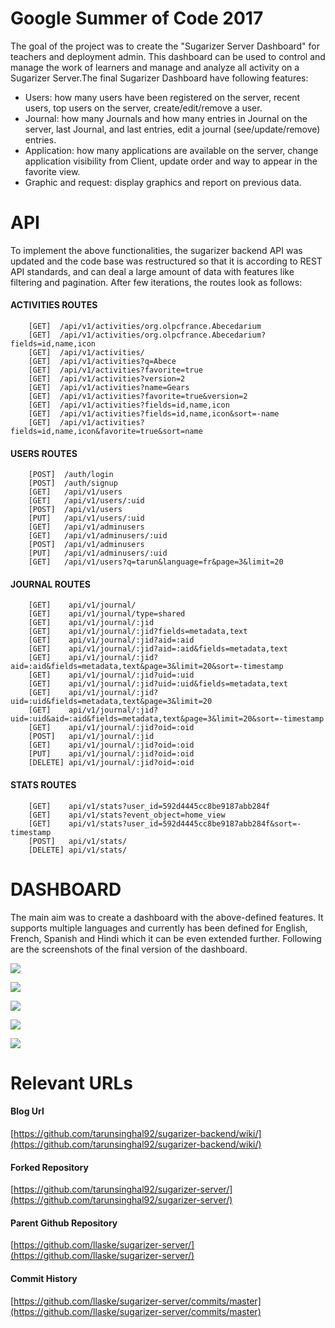# Google Summer of Code 2017

The goal of the project was to create the "Sugarizer Server Dashboard" for teachers and deployment admin. This dashboard can be used to control and manage the work of learners and manage and analyze all activity on a Sugarizer Server.The final Sugarizer Dashboard have following features:

* Users: how many users have been registered on the server, recent users, top users on the server, create/edit/remove a user.
* Journal: how many Journals and how many entries in Journal on the server, last Journal, and last entries, edit a journal (see/update/remove) entries.
* Application: how many applications are available on the server, change application visibility from Client, update order and way to appear in the favorite view.
* Graphic and request: display graphics and report on previous data.

# API

To implement the above functionalities, the sugarizer backend API was updated and the code base was restructured so that it is according to REST API standards, and can deal a large amount of data with features like filtering and pagination. After few iterations, the routes look as follows:

#### ACTIVITIES ROUTES
 
        [GET]  /api/v1/activities/org.olpcfrance.Abecedarium
        [GET]  /api/v1/activities/org.olpcfrance.Abecedarium?fields=id,name,icon
        [GET]  /api/v1/activities/
        [GET]  /api/v1/activities?q=Abece
        [GET]  /api/v1/activities?favorite=true
        [GET]  /api/v1/activities?version=2
        [GET]  /api/v1/activities?name=Gears
        [GET]  /api/v1/activities?favorite=true&version=2 
        [GET]  /api/v1/activities?fields=id,name,icon
        [GET]  /api/v1/activities?fields=id,name,icon&sort=-name
        [GET]  /api/v1/activities?fields=id,name,icon&favorite=true&sort=name

#### USERS ROUTES

        [POST]  /auth/login
        [POST]  /auth/signup
        [GET]   /api/v1/users
        [GET]   /api/v1/users/:uid
        [POST]  /api/v1/users
        [PUT]   /api/v1/users/:uid
        [GET]   /api/v1/adminusers
        [GET]   /api/v1/adminusers/:uid
        [POST]  /api/v1/adminusers
        [PUT]   /api/v1/adminusers/:uid
        [GET]   /api/v1/users?q=tarun&language=fr&page=3&limit=20

#### JOURNAL ROUTES

        [GET]    api/v1/journal/
        [GET]    api/v1/journal/type=shared
        [GET]    api/v1/journal/:jid
        [GET]    api/v1/journal/:jid?fields=metadata,text
        [GET]    api/v1/journal/:jid?aid=:aid
        [GET]    api/v1/journal/:jid?aid=:aid&fields=metadata,text
        [GET]    api/v1/journal/:jid?aid=:aid&fields=metadata,text&page=3&limit=20&sort=-timestamp
        [GET]    api/v1/journal/:jid?uid=:uid
        [GET]    api/v1/journal/:jid?uid=:uid&fields=metadata,text
        [GET]    api/v1/journal/:jid?uid=:uid&fields=metadata,text&page=3&limit=20
        [GET]    api/v1/journal/:jid?uid=:uid&aid=:aid&fields=metadata,text&page=3&limit=20&sort=-timestamp
        [GET]    api/v1/journal/:jid?oid=:oid
        [POST]   api/v1/journal/:jid
        [GET]    api/v1/journal/:jid?oid=:oid
        [PUT]    api/v1/journal/:jid?oid=:oid
        [DELETE] api/v1/journal/:jid?oid=:oid


#### STATS ROUTES

        [GET]    api/v1/stats?user_id=592d4445cc8be9187abb284f
        [GET]    api/v1/stats?event_object=home_view
        [GET]    api/v1/stats?user_id=592d4445cc8be9187abb284f&sort=-timestamp
        [POST]   api/v1/stats/
        [DELETE] api/v1/stats/

# DASHBOARD

The main aim was to create a dashboard with the above-defined features. It supports multiple languages and currently has been defined for English, French, Spanish and Hindi which it can be even extended further. Following are the screenshots of the final version of the dashboard.

![](https://preview.ibb.co/dT7GHF/Screen_Shot_2017_08_04_at_7_35_14_PM.png)

![](https://preview.ibb.co/dSMyWa/Screen_Shot_2017_08_04_at_7_35_40_PM.png)

![](https://preview.ibb.co/iLnGHF/Screen_Shot_2017_08_04_at_7_35_30_PM.png)

![](https://preview.ibb.co/jncsu5/Screen_Shot_2017_08_22_at_10_30_26_PM.png)

![](https://preview.ibb.co/mCSsu5/Screen_Shot_2017_08_22_at_10_30_19_PM.png)

# Relevant URLs

#### Blog Url

[https://github.com/tarunsinghal92/sugarizer-backend/wiki/](https://github.com/tarunsinghal92/sugarizer-backend/wiki/)

#### Forked Repository

[https://github.com/tarunsinghal92/sugarizer-server/](https://github.com/tarunsinghal92/sugarizer-server/)

#### Parent Github Repository

[https://github.com/llaske/sugarizer-server/](https://github.com/llaske/sugarizer-server/)

#### Commit History

[https://github.com/llaske/sugarizer-server/commits/master](https://github.com/llaske/sugarizer-server/commits/master)



